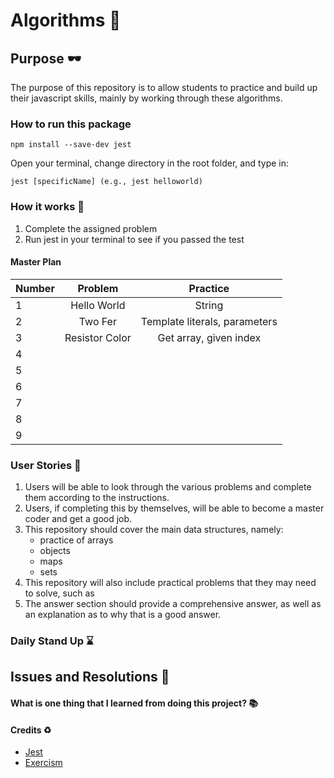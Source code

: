 # Algorithms :rocket:

## Purpose :dark_sunglasses:

The purpose of this repository is to allow students to practice and build up their javascript skills, mainly by working through these algorithms.

### How to run this package

```
npm install --save-dev jest
```
Open your terminal, change directory in the root folder, and type in: 
```
jest [specificName] (e.g., jest helloworld) 
```

### How it works :open_book:

1. Complete the assigned problem
2. Run jest in your terminal to see if you passed the test

#### Master Plan

| Number |    Problem     |           Practice            |
| ------ | :------------: | :---------------------------: |
| 1      |  Hello World   |            String             |
| 2      |    Two Fer     | Template literals, parameters |
| 3      | Resistor Color |    Get array, given index     |
| 4      |                |                               |
| 5      |                |                               |
| 6      |                |                               |
| 7      |                |                               |
| 8      |                |                               |
| 9      |                |                               |

### User Stories :telescope:

1. Users will be able to look through the various problems and complete them according to the instructions.
2. Users, if completing this by themselves, will be able to become a master coder and get a good job.
3. This repository should cover the main data structures, namely:
   - practice of arrays
   - objects
   - maps
   - sets
4. This repository will also include practical problems that they may need to solve, such as
5. The answer section should provide a comprehensive answer, as well as an explanation as to why that is a good answer.

### Daily Stand Up :hourglass:

## Issues and Resolutions :flashlight:

#### What is one thing that I learned from doing this project? :books:

#### Credits :recycle:

- [Jest](https://jestjs.io/)
- [Exercism](https://exercism.io/)
